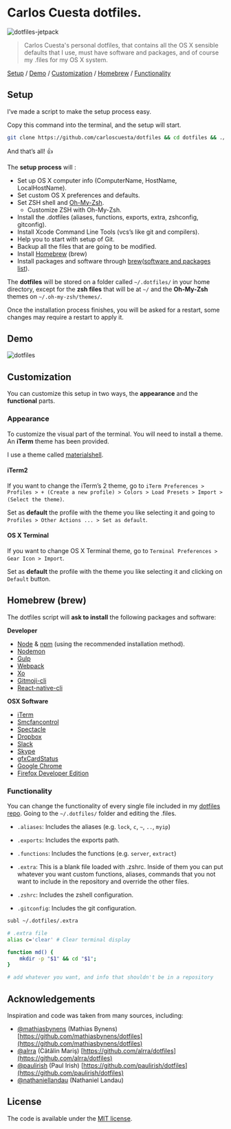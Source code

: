 # Carlos Cuesta dotfiles.

![dotfiles-jetpack](https://cloud.githubusercontent.com/assets/7629661/10404493/696e4910-6ed3-11e5-9b1a-88065e5e3fef.png)

> Carlos Cuesta's personal dotfiles, that contains all the OS X sensible defaults that I use, must have software and packages, and of course my .files for my OS X system.

[Setup](https://github.com/carloscuesta/dotfiles/#setup) / [Demo](https://github.com/carloscuesta/dotfiles#demo) / [Customization](https://github.com/carloscuesta/dotfiles/#customization) / [Homebrew](https://github.com/carloscuesta/dotfiles/#homebrew-brew) / [Functionality](https://github.com/carloscuesta/dotfiles/#functionality)

## Setup

I’ve made a script to make the setup process easy.

Copy this command into the terminal, and the setup will start.

```bash
git clone https://github.com/carloscuesta/dotfiles && cd dotfiles && ./setup.sh
```

And that’s all! :thumbsup:

The **setup process** will :

* Set up OS X computer info (ComputerName, HostName, LocalHostName).
* Set custom OS X preferences and defaults.
* Set ZSH shell and [Oh-My-Zsh](https://github.com/robbyrussell/oh-my-zsh).
	* Customize ZSH with Oh-My-Zsh.
* Install the .dotfiles (aliases, functions, exports, extra, zshconfig, gitconfig).
* Install Xcode Command Line Tools (vcs’s like git and compilers).
* Help you to start with setup of Git.
* Backup all the files that are going to be modified.
* Install [Homebrew](http://brew.sh) (brew)
* Install packages and software through [brew](https://github.com/carloscuesta/dotfiles/#homebrew-brew)([software and packages list](https://github.com/carloscuesta/dotfiles/#homebrew-brew)).

The **dotfiles** will be stored on a folder called `~/.dotfiles/` in your home directory, except for the **zsh files** that will be at `~/` and the **Oh-My-Zsh** themes on `~/.oh-my-zsh/themes/`.

Once the installation process finishes, you will be asked for a restart, some changes may require a restart to apply it.

## Demo

![dotfiles](https://cloud.githubusercontent.com/assets/7629661/10410526/871e0c90-6f44-11e5-813f-49ea868cc2f4.gif)

## Customization

You can customize this setup in two ways, the **appearance** and the **functional** parts.

### Appearance

To customize the visual part of the terminal. You will need to install a theme. An **iTerm** theme has been provided.

I use a theme called [materialshell](https://github.com/carloscuesta/materialshell).

#### iTerm2

If you want to change the iTerm’s 2 theme, go to `iTerm Preferences > Profiles > + (Create a new profile) > Colors > Load Presets > Import > (Select the theme)`.

Set as **default** the profile with the theme you like selecting it and going to `Profiles > Other Actions ... > Set as default`.

#### OS X Terminal

If you want to change OS X Terminal theme, go to `Terminal Preferences > Gear Icon > Import`.

Set as **default** the profile with the theme you like selecting it and clicking on `Default` button.

## Homebrew (brew)

The dotfiles script will **ask to install** the following packages and software:

**Developer**

* [Node](https://nodejs.org) & [npm](https://www.npmjs.com) (using the recommended installation method).
* [Nodemon](https://nodemon.io)
* [Gulp](http://gulpjs.com)
* [Webpack](http://webpack.github.io)
* [Xo](https://github.com/sindresorhus/xo)
* [Gitmoji-cli](https://gitmoji.carloscuesta.me)
* [React-native-cli](https://facebook.github.io/react-native/docs/getting-started.html)

**OSX Software**

* [iTerm](https://iterm2.com)
* [Smcfancontrol](http://www.eidac.de)
* [Spectacle](http://spectacleapp.com)
* [Dropbox](https://www.dropbox.com)
* [Slack](https://slack.com)
* [Skype](http://www.skype.com/)
* [gfxCardStatus](https://gfx.io)
* [Google Chrome](https://www.google.com/chrome/)
* [Firefox Developer Edition](https://www.mozilla.org/es-ES/firefox/developer/)

### Functionality

You can change the functionality of every single file included in my [dotfiles repo](https://github.com/carloscuesta/dotfiles/). Going to the `~/.dotfiles/` folder and editing the .files.

* `.aliases`: Includes the aliases (e.g. `lock`, `c`, `~`, `..`, `myip`)
* `.exports`: Includes the exports path.
* `.functions`: Includes the functions (e.g. `server`, `extract`)
* `.extra`: This is a blank file loaded with .zshrc. Inside of them you can put whatever you want custom functions, aliases, commands that you not want to include in the repository and override the other files.

* `.zshrc`: Includes the zshell configuration.
* `.gitconfig`: Includes the git configuration.

```bash
subl ~/.dotfiles/.extra
```
```bash
# .extra file
alias c='clear' # Clear terminal display

function md() {
	mkdir -p "$1" && cd "$1";
}

# add whatever you want, and info that shouldn't be in a repository
```

## Acknowledgements

Inspiration and code was taken from many sources, including:

* [@mathiasbynens](https://github.com/mathiasbynens) (Mathias Bynens)
  [https://github.com/mathiasbynens/dotfiles](https://github.com/mathiasbynens/dotfiles)
* [@alrra](https://github.com/alrra) (Cãtãlin Mariş)
  [https://github.com/alrra/dotfiles](https://github.com/alrra/dotfiles)
* [@paulirish](https://github.com/paulirish) (Paul Irish)
  [https://github.com/paulirish/dotfiles](https://github.com/paulirish/dotfiles)
* [@nathaniellandau](http://natelandau.com) (Nathaniel Landau)

## License

The code is available under the [MIT license](https://github.com/carloscuesta/dotfiles/blob/master/license.txt).
